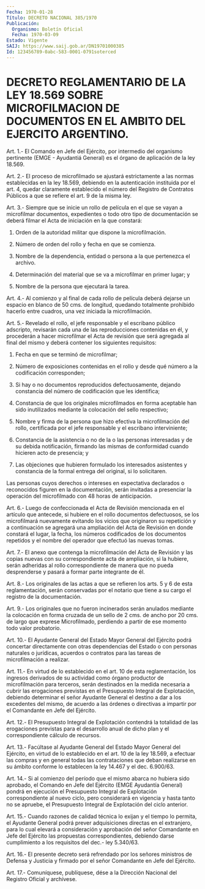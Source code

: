```yaml
---
Fecha: 1970-01-28
Título: DECRETO NACIONAL 385/1970
Publicación:
  Organismo: Boletín Oficial
  Fecha: 1970-03-09
Estado: Vigente
SAIJ: https://www.saij.gob.ar/DN19701000385
Id: 123456789-0abc-583-0001-0791soterced
---
```

# DECRETO REGLAMENTARIO DE LA LEY 18.569 SOBRE MICROFILMACION DE DOCUMENTOS EN EL AMBITO DEL EJERCITO ARGENTINO.

<a id="1"></a>
Art.  1.-  El Comando en Jefe del Ejército, por intermedio del organismo pertinente  (EMGE  -  Ayudantiá  General) es el órgano de aplicación de la ley 18.569.

<a id="2"></a>
Art. 2.- El proceso de microfilmado se ajustará estrictamente a las    normas  establecidas  en  la  ley  18.569,  debiendo  en  la autenticación    instituida   por  el  art.  4,  quedar  claramente establecido el número del Registro  de  Contratos Públicos a que se refiere el art. 9 de la misma ley.

<a id="3"></a>
Art.  3.- Siempre que se inicie un rollo de película en el que se vayan a microfilmar  documentos, expedientes o todo otro tipo de documentación se deberá filmar  el  Acta  de  iniciación  en la que constará:

1.  Orden  de  la  autoridad militar que dispone la microfilmación.

2. Número de orden del  rollo  y  fecha  en  que  se comienza.

3. Nombre de la dependencia, entidad o persona a la  que pertenezca el archivo.

4.  Determinación  del material que se va a microfilmar  en  primer lugar; y

5. Nombre de la persona que ejecutará la tarea.

<a id="4"></a>
Art.  4.-  Al  comienzo  y  al final de cada rollo de película deberá  dejarse  un  espacio en blanco  de  50  cms.  de  longitud, quedando  totalmente  prohibido  hacerlo  entre  cuadros,  una  vez iniciada la microfilmación.

<a id="5"></a>
Art. 5.- Revelado el rollo, el jefe responsable y el escribano público   adscripto,  revisarán  cada  una  de  las  reproducciones contenidas  en  él,  y  procederán  a  hacer microfilmar el Acta de revisión que será agregada al final del  mismo  y  deberá  contener los siguientes requisitos:

1. Fecha en que se terminó de microfilmar;

2.  Número  de  exposiciones  contenidas  en  el  rollo y desde qué número a la codificación corresponden;

3.  Si  hay  o no documentos reproducidos defectuosamente,  dejando constancia del  número  de  codificación  que  les identifica;

4.  Constancia  de  que  los  originales  microfilmados   en  forma aceptable  han  sido inutilizados mediante la colocación del  sello respectivo;

5. Nombre y firma de la persona que hizo efectiva la microfilmación del  rollo, certificada por el jefe responsable y el escribano interviniente;

6.  Constancia  de  la  asistencia  o  no  de  la  o  las  personas interesadas y de su debida  notificación,  firmando  las  mismas de conformidad cuando hicieren acto de presencia; y

7.    Las    objeciones  que  hubieren  formulado  los  interesados asistentes y constancia  de  la  formal entrega del original, si lo solicitaren.

Las personas cuyos derechos o intereses  en  expectativa declarados o  reconocidos  figuren  en  la  documentación, serán  invitadas  a presenciar  la  operación  del  microfilmado    con   48  horas  de anticipación.

<a id="6"></a>
Art. 6.- Luego de confeccionada el Acta de Revisión mencionada en el  artículo  que  antecede,  si  hubiere en el rollo documentos defectuosos,  se los microfilmará nuevamente  evitando  los  vicios que originaron  su  repetición  y  a  continuación  se agregará una ampliación  del  Acta  de Revisión en donde constará el  lugar,  la fecha, los números codificados  de  los  documentos  repetidos y el nombre del operador que efectuó las nuevas tomas.

<a id="7"></a>
Art.  7.-  El anexo que contenga la microfilmación del Acta de Revisión  y  las copias  nuevas  con  su  correspondiente  acta  de ampliación, si la hubiere, serán adheridas al rollo correspondiente  de  manera  que  no  pueda desprenderse y pasará a formar parte integrante de él.

<a id="8"></a>
Art.  8.-  Los  originales  de las actas a que se refieren los arts.  5  y  6 de esta reglamentación,  serán  conservadas  por  el notario que tiene  a  su  cargo  el  registro  de la documentación.

<a id="9"></a>
Art.  9.-  Los  originales  que  no  fueron  incinerados serán anulados mediante la colocación en forma cruzada de  un  sello de 2 cms.  de  ancho  por  20  cms.  de  largo que exprese Microfilmado, perdiendo  a  partir  de  ese  momento  todo    valor   probatorio.

<a id="10"></a>
Art.  10.-  El  Ayudante  General del Estado Mayor General del Ejército podrá concertar directamente  con  otras  dependencias del Estado o con personas naturales o jurídicas, acuerdos  o  contratos para las tareas de microfilmación a realizar.

<a id="11"></a>
Art.  11.-  En  virtud de lo establecido en el art. 10 de esta reglamentación, los ingresos  derivados de su actividad como órgano productor de microfilmación para  terceros,  serán destinados en la medida  necesaria  a  cubrir  las  erogaciones  previstas    en  el Presupuesto  Integral  de Explotación, debiendo determinar el señor Ayudante General el destino  a  dar  a los excedentes del mismo, de acuerdo a las órdenes o directivas a impartir  por el Comandante en Jefe del Ejército.

<a id="12"></a>
Art.  12.- El Presupuesto Integral de Explotación contendrá la totalidad de  las erogaciones previstas para el desarrollo anual de dicho plan y el correspondiente cálculo de recursos.

<a id="13"></a>
Art.  13.-  Facúltase  al  Ayudante  General  del Estado Mayor General del Ejército, en virtud de lo establecido en  el art. 10 de la  ley  18.569,  a  efectuar  las  compras y en general todas  las contrataciones  que  deban  realizarse en  su  ámbito  conforme  lo establecen la ley 14.467 y el dec. 6.900/63.

<a id="14"></a>
Art.  14.-  Si  al comienzo del período que el mismo abarca no hubiera sido aprobado,  el  Comando  en  Jefe  del  Ejército  (EMGE Ayudantía  General) pondrá en ejecución el Presupuesto Integral  de Explotación  correspondiente  al  nuevo  ciclo, pero considerará en vigencia  y hasta tanto no se apruebe, el Presupuesto  Integral  de Explotación del ciclo anterior.

<a id="15"></a>
Art.  15.-  Cuando  razones  de calidad técnica lo exijan y el tiempo lo permita, el Ayudante General  podrá  prever adquisiciones directas en el extranjero, para lo cual elevará  a  consideración y aprobación   del  señor  Comandante  en  Jefe  del  Ejército    las propuestas correspondientes,  debiendo  darse  cumplimiento  a  los requisitos del dec.- ley 5.340/63.

<a id="16"></a>
Art.  16.- El presente decreto será refrendado por los señores ministros de  Defensa  y Justicia y firmado por el señor Comandante en Jefe del Ejército.

<a id="17"></a>
Art. 17.- Comuníquese, publíquese, dése a la Dirección Nacional del Registro Oficial y archívese.